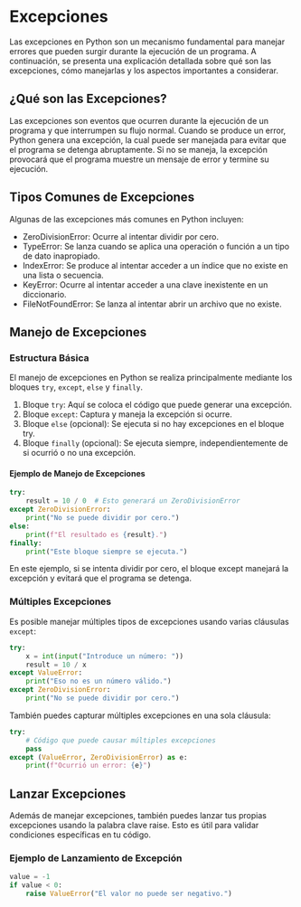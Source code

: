 # Excepciones

Las excepciones en Python son un mecanismo fundamental para manejar errores que pueden surgir durante la ejecución de un programa. A continuación, se presenta una explicación detallada sobre qué son las excepciones, cómo manejarlas y los aspectos importantes a considerar.

## ¿Qué son las Excepciones?

Las excepciones son eventos que ocurren durante la ejecución de un programa y que interrumpen su flujo normal. Cuando se produce un error, Python genera una excepción, la cual puede ser manejada para evitar que el programa se detenga abruptamente. Si no se maneja, la excepción provocará que el programa muestre un mensaje de error y termine su ejecución.

## Tipos Comunes de Excepciones

Algunas de las excepciones más comunes en Python incluyen:

- ZeroDivisionError: Ocurre al intentar dividir por cero.
- TypeError: Se lanza cuando se aplica una operación o función a un tipo de dato inapropiado.
- IndexError: Se produce al intentar acceder a un índice que no existe en una lista o secuencia.
- KeyError: Ocurre al intentar acceder a una clave inexistente en un diccionario.
- FileNotFoundError: Se lanza al intentar abrir un archivo que no existe.

## Manejo de Excepciones

### Estructura Básica

El manejo de excepciones en Python se realiza principalmente mediante los bloques `try`, `except`, `else` y `finally`.

1. Bloque `try`: Aquí se coloca el código que puede generar una excepción.
2. Bloque `except`: Captura y maneja la excepción si ocurre.
3. Bloque `else` (opcional): Se ejecuta si no hay excepciones en el bloque try.
4. Bloque `finally` (opcional): Se ejecuta siempre, independientemente de si ocurrió o no una excepción.

#### Ejemplo de Manejo de Excepciones

```python
try:
    result = 10 / 0  # Esto generará un ZeroDivisionError
except ZeroDivisionError:
    print("No se puede dividir por cero.")
else:
    print(f"El resultado es {result}.")
finally:
    print("Este bloque siempre se ejecuta.")
```

En este ejemplo, si se intenta dividir por cero, el bloque except manejará la excepción y evitará que el programa se detenga.

### Múltiples Excepciones

Es posible manejar múltiples tipos de excepciones usando varias cláusulas `except`:

```python
try:
    x = int(input("Introduce un número: "))
    result = 10 / x
except ValueError:
    print("Eso no es un número válido.")
except ZeroDivisionError:
    print("No se puede dividir por cero.")
```

También puedes capturar múltiples excepciones en una sola cláusula:

```python
try:
    # Código que puede causar múltiples excepciones
    pass
except (ValueError, ZeroDivisionError) as e:
    print(f"Ocurrió un error: {e}")
```

## Lanzar Excepciones

Además de manejar excepciones, también puedes lanzar tus propias excepciones usando la palabra clave raise. Esto es útil para validar condiciones específicas en tu código.

### Ejemplo de Lanzamiento de Excepción

```python
value = -1
if value < 0:
    raise ValueError("El valor no puede ser negativo.")
```

